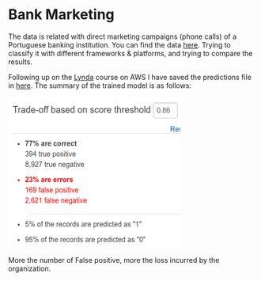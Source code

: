 # Bank Marketing
The data is related with direct marketing campaigns (phone calls) of a Portuguese banking institution. You can find the data [here](http://archive.ics.uci.edu/ml/machine-learning-databases/00222/bank-additional.zip). Trying to classify it with different frameworks & platforms, and trying to compare the results.



Following up on the [Lynda](https://www.lynda.com/Amazon-Web-Services-tutorials/) course on AWS I have saved the predictions file in [here](https://s3.amazonaws.com/bankclassification/batch-prediction/result/bp-rJMOP4ZEfnn-bank-additional-test.csv.gz). The summary of the trained model is as follows:



![Summary](images/summary.png)



More the number of False positive, more the loss incurred by the organization.
